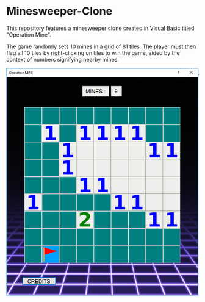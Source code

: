 # Minesweeper-Clone

This repository features a minesweeper clone created in Visual Basic titled "Operation Mine".

The game randomly sets 10 mines in a grid of 81 tiles. The player must then flag all 10 tiles by right-clicking on tiles to win the game,  aided by the context of numbers signifying nearby mines.

![screenshot](https://github.com/Abdallah-Aburezeq/Minesweeper-Clone/blob/README-UPDATES/Screenshots/minesweeper_github.PNG)
